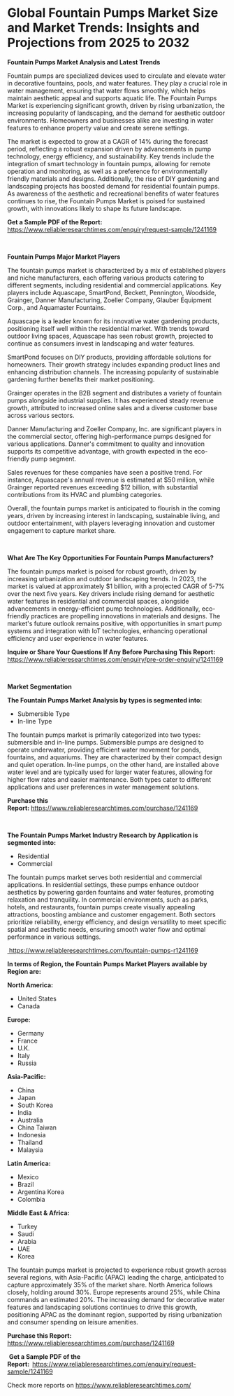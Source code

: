 <p><h1>Global Fountain Pumps Market Size and Market Trends: Insights and Projections from 2025 to 2032</h1></p><p><strong>Fountain Pumps Market Analysis and Latest Trends</strong></p>
<p><p>Fountain pumps are specialized devices used to circulate and elevate water in decorative fountains, pools, and water features. They play a crucial role in water management, ensuring that water flows smoothly, which helps maintain aesthetic appeal and supports aquatic life. The Fountain Pumps Market is experiencing significant growth, driven by rising urbanization, the increasing popularity of landscaping, and the demand for aesthetic outdoor environments. Homeowners and businesses alike are investing in water features to enhance property value and create serene settings.</p><p>The market is expected to grow at a CAGR of 14% during the forecast period, reflecting a robust expansion driven by advancements in pump technology, energy efficiency, and sustainability. Key trends include the integration of smart technology in fountain pumps, allowing for remote operation and monitoring, as well as a preference for environmentally friendly materials and designs. Additionally, the rise of DIY gardening and landscaping projects has boosted demand for residential fountain pumps. As awareness of the aesthetic and recreational benefits of water features continues to rise, the Fountain Pumps Market is poised for sustained growth, with innovations likely to shape its future landscape.</p></p>
<p><strong>Get a Sample PDF of the Report:&nbsp;</strong> <a href="https://www.reliableresearchtimes.com/enquiry/request-sample/1241169?utm_campaign=2722&utm_medium=2&utm_source=Github&utm_content=ia&utm_term=05042025&utm_id=fountain-pumps">https://www.reliableresearchtimes.com/enquiry/request-sample/1241169</a></p>
<p>&nbsp;</p>
<p><strong>Fountain Pumps Major Market Players</strong></p>
<p><p>The fountain pumps market is characterized by a mix of established players and niche manufacturers, each offering various products catering to different segments, including residential and commercial applications. Key players include Aquascape, SmartPond, Beckett, Pennington, Woodside, Grainger, Danner Manufacturing, Zoeller Company, Glauber Equipment Corp., and Aquamaster Fountains.</p><p>Aquascape is a leader known for its innovative water gardening products, positioning itself well within the residential market. With trends toward outdoor living spaces, Aquascape has seen robust growth, projected to continue as consumers invest in landscaping and water features.</p><p>SmartPond focuses on DIY products, providing affordable solutions for homeowners. Their growth strategy includes expanding product lines and enhancing distribution channels. The increasing popularity of sustainable gardening further benefits their market positioning.</p><p>Grainger operates in the B2B segment and distributes a variety of fountain pumps alongside industrial supplies. It has experienced steady revenue growth, attributed to increased online sales and a diverse customer base across various sectors.</p><p>Danner Manufacturing and Zoeller Company, Inc. are significant players in the commercial sector, offering high-performance pumps designed for various applications. Danner's commitment to quality and innovation supports its competitive advantage, with growth expected in the eco-friendly pump segment.</p><p>Sales revenues for these companies have seen a positive trend. For instance, Aquascape's annual revenue is estimated at $50 million, while Grainger reported revenues exceeding $12 billion, with substantial contributions from its HVAC and plumbing categories.</p><p>Overall, the fountain pumps market is anticipated to flourish in the coming years, driven by increasing interest in landscaping, sustainable living, and outdoor entertainment, with players leveraging innovation and customer engagement to capture market share.</p></p>
<p>&nbsp;</p>
<p><strong>What Are The Key Opportunities For Fountain Pumps Manufacturers?</strong></p>
<p><p>The fountain pumps market is poised for robust growth, driven by increasing urbanization and outdoor landscaping trends. In 2023, the market is valued at approximately $1 billion, with a projected CAGR of 5-7% over the next five years. Key drivers include rising demand for aesthetic water features in residential and commercial spaces, alongside advancements in energy-efficient pump technologies. Additionally, eco-friendly practices are propelling innovations in materials and designs. The market's future outlook remains positive, with opportunities in smart pump systems and integration with IoT technologies, enhancing operational efficiency and user experience in water features.</p></p>
<p><strong>Inquire or Share Your Questions If Any Before Purchasing This Report:</strong> <a href="https://www.reliableresearchtimes.com/enquiry/pre-order-enquiry/1241169?utm_campaign=2722&utm_medium=2&utm_source=Github&utm_content=ia&utm_term=05042025&utm_id=fountain-pumps">https://www.reliableresearchtimes.com/enquiry/pre-order-enquiry/1241169</a></p>
<p>&nbsp;</p>
<p><strong>Market Segmentation</strong></p>
<p><strong>The Fountain Pumps Market Analysis by types is segmented into:</strong></p>
<p><ul><li>Submersible Type</li><li>In-line Type</li></ul></p>
<p><p>The fountain pumps market is primarily categorized into two types: submersible and in-line pumps. Submersible pumps are designed to operate underwater, providing efficient water movement for ponds, fountains, and aquariums. They are characterized by their compact design and quiet operation. In-line pumps, on the other hand, are installed above water level and are typically used for larger water features, allowing for higher flow rates and easier maintenance. Both types cater to different applications and user preferences in water management solutions.</p></p>
<p><strong>Purchase this Report:&nbsp;</strong><a href="https://www.reliableresearchtimes.com/purchase/1241169?utm_campaign=2722&utm_medium=2&utm_source=Github&utm_content=ia&utm_term=05042025&utm_id=fountain-pumps">https://www.reliableresearchtimes.com/purchase/1241169</a></p>
<p>&nbsp;</p>
<p><strong>The Fountain Pumps Market Industry Research by Application is segmented into:</strong></p>
<p><ul><li>Residential</li><li>Commercial</li></ul></p>
<p><p>The fountain pumps market serves both residential and commercial applications. In residential settings, these pumps enhance outdoor aesthetics by powering garden fountains and water features, promoting relaxation and tranquility. In commercial environments, such as parks, hotels, and restaurants, fountain pumps create visually appealing attractions, boosting ambiance and customer engagement. Both sectors prioritize reliability, energy efficiency, and design versatility to meet specific spatial and aesthetic needs, ensuring smooth water flow and optimal performance in various settings.</p></p>
<p><a href="https://www.reliableresearchtimes.com/fountain-pumps-r1241169?utm_campaign=2722&utm_medium=2&utm_source=Github&utm_content=ia&utm_term=05042025&utm_id=fountain-pumps">&nbsp;https://www.reliableresearchtimes.com/fountain-pumps-r1241169</a></p>
<p><strong>In terms of Region, the Fountain Pumps Market Players available by Region are:</strong></p>
<p>
    <p> <strong> North America: </strong>
        <ul>
            <li>United States</li>
            <li>Canada</li>
        </ul>
        </p> 
    <p> <strong> Europe: </strong>
        <ul>
            <li>Germany</li>
            <li>France</li>
            <li>U.K.</li>
            <li>Italy</li>
            <li>Russia</li>
        </ul>
        </p> 
    <p> <strong> Asia-Pacific: </strong>
        <ul>
            <li>China</li>
            <li>Japan</li>
            <li>South Korea</li>
            <li>India</li>
            <li>Australia</li>
            <li>China Taiwan</li>
            <li>Indonesia</li>
            <li>Thailand</li>
            <li>Malaysia</li>
        </ul>
        </p> 
    <p> <strong> Latin America: </strong>
        <ul>
            <li>Mexico</li>
            <li>Brazil</li>
            <li>Argentina Korea</li>
            <li>Colombia</li>
        </ul>
        </p> 
    <p> <strong> Middle East & Africa: </strong>
        <ul>
            <li>Turkey</li>
            <li>Saudi</li>
            <li>Arabia</li>
            <li>UAE</li>
            <li>Korea</li>
        </ul>
    </p>
    </p>
<p><p>The fountain pumps market is projected to experience robust growth across several regions, with Asia-Pacific (APAC) leading the charge, anticipated to capture approximately 35% of the market share. North America follows closely, holding around 30%. Europe represents around 25%, while China commands an estimated 20%. The increasing demand for decorative water features and landscaping solutions continues to drive this growth, positioning APAC as the dominant region, supported by rising urbanization and consumer spending on leisure amenities.</p></p>
<p><strong>Purchase this Report: </strong><a href="https://www.reliableresearchtimes.com/purchase/1241169?utm_campaign=2722&utm_medium=2&utm_source=Github&utm_content=ia&utm_term=05042025&utm_id=fountain-pumps">https://www.reliableresearchtimes.com/purchase/1241169</a></p>
<p>&nbsp;<strong>Get a Sample PDF of the Report:&nbsp;&nbsp;</strong><a href="https://www.reliableresearchtimes.com/enquiry/request-sample/1241169?utm_campaign=2722&utm_medium=2&utm_source=Github&utm_content=ia&utm_term=05042025&utm_id=fountain-pumps">https://www.reliableresearchtimes.com/enquiry/request-sample/1241169</a></p>
<p><strong></strong></p>
<p>Check more reports on <a href="https://www.reliableresearchtimes.com/?utm_campaign=2722&utm_medium=2&utm_source=Github&utm_content=ia&utm_term=05042025&utm_id=fountain-pumps">https://www.reliableresearchtimes.com/</a></p>
